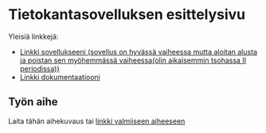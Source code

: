 # Tietokantasovelluksen esittelysivu

Yleisiä linkkejä:

* [Linkki sovellukseeni (sovellus on hyvässä vaiheessa mutta aloitan alusta ja poistan sen myöhemmässä vaiheessa(olin aikaisemmin tsohassa II periodissa))](http://palchyk.users.cs.helsinki.fi/tsoha/)
* [Linkki dokumentaatiooni](https://github.com/palchyk/Tsoha-Bootstrap/blob/master/doc/dokumentaatio.pdf)

## Työn aihe

Laita tähän aihekuvaus tai [linkki valmiiseen aiheeseen](http://advancedkittenry.github.io/suunnittelu_ja_tyoymparisto/aiheet/Kurssitarjonta_ja_kurssipaikan_varaus.html) 
